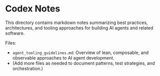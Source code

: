 # Codex Notes

This directory contains markdown notes summarizing best practices, architectures, and tooling approaches for building AI agents and related software.

Files:
- `agent_tooling_guidelines.md`: Overview of lean, composable, and observable approaches to AI agent development.
- (Add more files as needed to document patterns, test strategies, and orchestration.)
